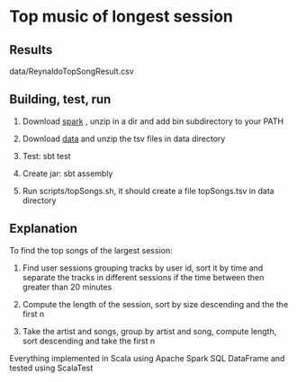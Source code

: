 # Top music of longest session

## Results

data/ReynaldoTopSongResult.csv

## Building, test, run

1. Download 
[spark](https://www.apache.org/dyn/closer.lua/spark/spark-2.4.4/spark-2.4.4-bin-hadoop2.7.tgz)
, unzip in a dir and add bin subdirectory to your PATH

1. Download 
[data](http://mtg.upf.edu/static/datasets/last.fm/lastfm-dataset-1K.tar.gz)
and unzip the tsv files in data directory

1. Test: sbt test

1. Create jar: sbt assembly

1. Run scripts/topSongs.sh, it should create a file topSongs.tsv in data directory

## Explanation

To find the top songs of the largest session:

1. Find user sessions grouping tracks by user id, sort it by time and separate the tracks in different sessions if the time between then greater than 20 minutes  

1. Compute the length of the session, sort by size descending and the the first n

1. Take the artist and songs, group by artist and song, compute length, sort descending and take the first n

Everything implemented in Scala using Apache Spark SQL DataFrame and tested using ScalaTest